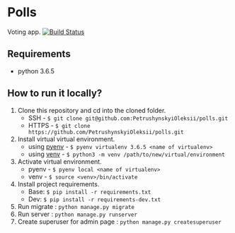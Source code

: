 # Polls
Voting app.
[![Build Status](https://travis-ci.org/PetrushynskyiOleksii/polls.svg?branch=master)](https://travis-ci.org/PetrushynskyiOleksii/polls)

## Requirements
- python 3.6.5

## How to run it locally?
   1. Clone this repository and cd into the cloned folder.
       - SSH - `$ git clone git@github.com:PetrushynskyiOleksii/polls.git`
       - HTTPS - `$ git clone https://github.com/PetrushynskyiOleksii/polls.git`
   2. Install virtual virtual environment.
       - using [pyenv](https://github.com/pyenv/pyenv) - `$ pyenv virtualenv 3.6.5 <name of virtualenv>`
       - using [venv](https://docs.python.org/3/library/venv.html#creating-virtual-environments) - `$ python3 -m venv /path/to/new/virtual/environment`
   3. Activate virtual environment.
       - pyenv - `$ pyenv local <name of virtualenv>`
       - venv - `$ source <venv>/bin/activate`
   4. Install project requirements.
      - Base: `$ pip install -r requirements.txt`
      - Dev: `$ pip install -r requirements-dev.txt`
   5. Run migrate : `python manage.py migrate`
   6. Run server : `python manage.py runserver`
   7. Create superuser for admin page : `python manage.py createsuperuser`
